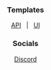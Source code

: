 <h3 align="center">Templates</h3>
<p align="center">
    <a id="APITemplate" href="https://github.com/Fableverse/api-template/projects/1">API</a> 
    &nbsp; | &nbsp;
    <a id="UITemplate" href="https://github.com/Fableverse/ui-template/projects/1">UI</a> 
</p>

<h3 align="center">Socials</h3>
<p align="center">
    <a id="Discord" href="https://discord.gg/5a9bSRyYyF">Discord</a>
</p>
